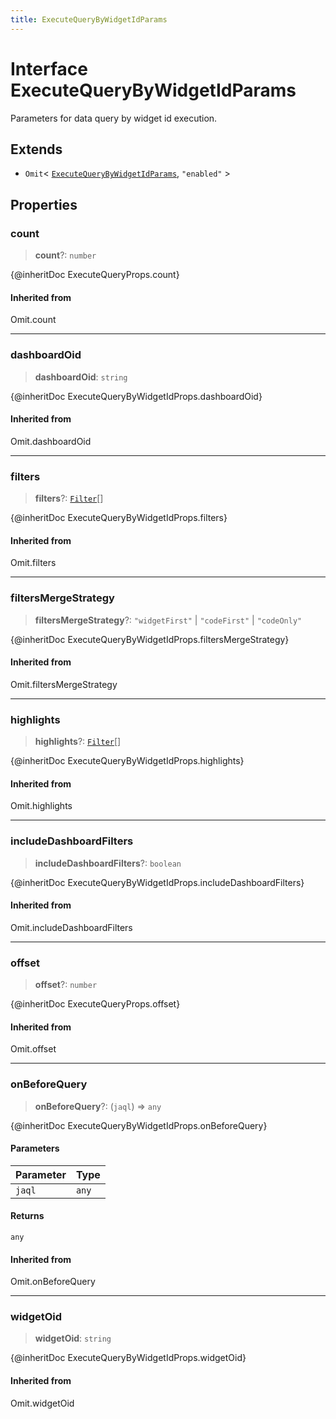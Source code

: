 ```yaml
---
title: ExecuteQueryByWidgetIdParams
---
```


# Interface ExecuteQueryByWidgetIdParams

Parameters for data query by widget id execution.

## Extends

- `Omit`\< [`ExecuteQueryByWidgetIdParams`](../../sdk-ui/interfaces/interface.ExecuteQueryByWidgetIdParams.md), `"enabled"` \>

## Properties

### count

> **count**?: `number`

{@inheritDoc ExecuteQueryProps.count}

#### Inherited from

Omit.count

***

### dashboardOid

> **dashboardOid**: `string`

{@inheritDoc ExecuteQueryByWidgetIdProps.dashboardOid}

#### Inherited from

Omit.dashboardOid

***

### filters

> **filters**?: [`Filter`](../../sdk-data/interfaces/interface.Filter.md)[]

{@inheritDoc ExecuteQueryByWidgetIdProps.filters}

#### Inherited from

Omit.filters

***

### filtersMergeStrategy

> **filtersMergeStrategy**?: `"widgetFirst"` \| `"codeFirst"` \| `"codeOnly"`

{@inheritDoc ExecuteQueryByWidgetIdProps.filtersMergeStrategy}

#### Inherited from

Omit.filtersMergeStrategy

***

### highlights

> **highlights**?: [`Filter`](../../sdk-data/interfaces/interface.Filter.md)[]

{@inheritDoc ExecuteQueryByWidgetIdProps.highlights}

#### Inherited from

Omit.highlights

***

### includeDashboardFilters

> **includeDashboardFilters**?: `boolean`

{@inheritDoc ExecuteQueryByWidgetIdProps.includeDashboardFilters}

#### Inherited from

Omit.includeDashboardFilters

***

### offset

> **offset**?: `number`

{@inheritDoc ExecuteQueryProps.offset}

#### Inherited from

Omit.offset

***

### onBeforeQuery

> **onBeforeQuery**?: (`jaql`) => `any`

{@inheritDoc ExecuteQueryByWidgetIdProps.onBeforeQuery}

#### Parameters

| Parameter | Type |
| :------ | :------ |
| `jaql` | `any` |

#### Returns

`any`

#### Inherited from

Omit.onBeforeQuery

***

### widgetOid

> **widgetOid**: `string`

{@inheritDoc ExecuteQueryByWidgetIdProps.widgetOid}

#### Inherited from

Omit.widgetOid
